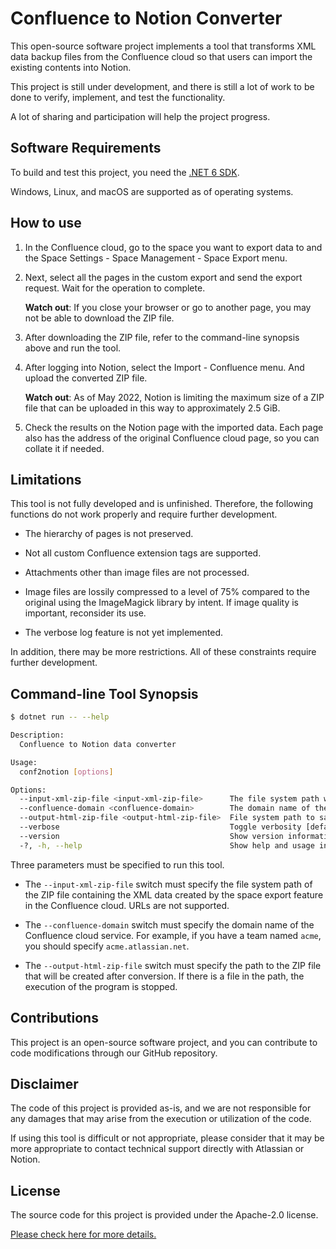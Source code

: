 # Confluence to Notion Converter

This open-source software project implements a tool that transforms XML data backup files from the Confluence cloud so that users can import the existing contents into Notion.

This project is still under development, and there is still a lot of work to be done to verify, implement, and test the functionality.

A lot of sharing and participation will help the project progress.

## Software Requirements

To build and test this project, you need the [.NET 6 SDK](https://dot.net/).

Windows, Linux, and macOS are supported as of operating systems.

## How to use

1. In the Confluence cloud, go to the space you want to export data to and the Space Settings - Space Management - Space Export menu.

1. Next, select all the pages in the custom export and send the export request. Wait for the operation to complete.

   **Watch out**: If you close your browser or go to another page, you may not be able to download the ZIP file.

1. After downloading the ZIP file, refer to the command-line synopsis above and run the tool.

1. After logging into Notion, select the Import - Confluence menu. And upload the converted ZIP file.

   **Watch out**: As of May 2022, Notion is limiting the maximum size of a ZIP file that can be uploaded in this way to approximately 2.5 GiB.

1. Check the results on the Notion page with the imported data. Each page also has the address of the original Confluence cloud page, so you can collate it if needed.

## Limitations

This tool is not fully developed and is unfinished. Therefore, the following functions do not work properly and require further development.

- The hierarchy of pages is not preserved.

- Not all custom Confluence extension tags are supported.

- Attachments other than image files are not processed.

- Image files are lossily compressed to a level of 75% compared to the original using the ImageMagick library by intent. If image quality is important, reconsider its use.

- The verbose log feature is not yet implemented.

In addition, there may be more restrictions. All of these constraints require further development.

## Command-line Tool Synopsis

```bash
$ dotnet run -- --help

Description:
  Confluence to Notion data converter

Usage:
  conf2notion [options]

Options:
  --input-xml-zip-file <input-xml-zip-file>      The file system path where the ZIP file in XML format created by the Confluence Space export function is stored.
  --confluence-domain <confluence-domain>        The domain name of the Confluence cloud service (e.g., acme.atlassian.net).
  --output-html-zip-file <output-html-zip-file>  File system path to save the converted ZIP file.
  --verbose                                      Toggle verbosity [default: False]
  --version                                      Show version information
  -?, -h, --help                                 Show help and usage information
```

Three parameters must be specified to run this tool.

- The `--input-xml-zip-file` switch must specify the file system path of the ZIP file containing the XML data created by the space export feature in the Confluence cloud. URLs are not supported.

- The `--confluence-domain` switch must specify the domain name of the Confluence cloud service. For example, if you have a team named `acme`, you should specify `acme.atlassian.net`.

- The `--output-html-zip-file` switch must specify the path to the ZIP file that will be created after conversion. If there is a file in the path, the execution of the program is stopped.

## Contributions

This project is an open-source software project, and you can contribute to code modifications through our GitHub repository.

## Disclaimer

The code of this project is provided as-is, and we are not responsible for any damages that may arise from the execution or utilization of the code.

If using this tool is difficult or not appropriate, please consider that it may be more appropriate to contact technical support directly with Atlassian or Notion.

## License

The source code for this project is provided under the Apache-2.0 license.

[Please check here for more details.](LICENSE.txt)

